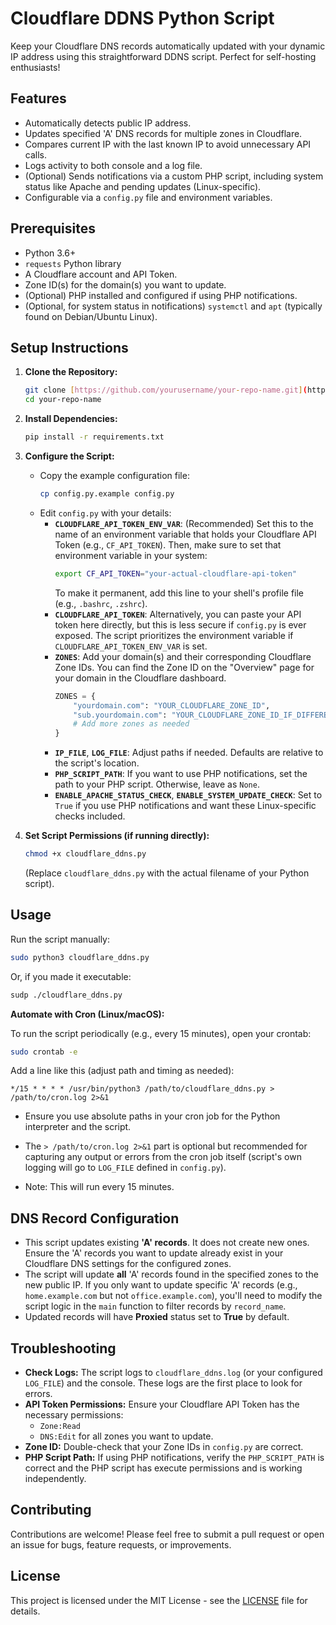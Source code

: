 # Cloudflare DDNS Python Script

Keep your Cloudflare DNS records automatically updated with your dynamic IP address using this straightforward DDNS script. Perfect for self-hosting enthusiasts!

## Features

* Automatically detects public IP address.
* Updates specified 'A' DNS records for multiple zones in Cloudflare.
* Compares current IP with the last known IP to avoid unnecessary API calls.
* Logs activity to both console and a log file.
* (Optional) Sends notifications via a custom PHP script, including system status like Apache and pending updates (Linux-specific).
* Configurable via a `config.py` file and environment variables.

## Prerequisites

* Python 3.6+
* `requests` Python library
* A Cloudflare account and API Token.
* Zone ID(s) for the domain(s) you want to update.
* (Optional) PHP installed and configured if using PHP notifications.
* (Optional, for system status in notifications) `systemctl` and `apt` (typically found on Debian/Ubuntu Linux).

## Setup Instructions

1.  **Clone the Repository:**
    ```bash
    git clone [https://github.com/yourusername/your-repo-name.git](https://github.com/yourusername/your-repo-name.git)
    cd your-repo-name
    ```

2.  **Install Dependencies:**
    ```bash
    pip install -r requirements.txt
    ```

3.  **Configure the Script:**
    * Copy the example configuration file:
        ```bash
        cp config.py.example config.py
        ```
    * Edit `config.py` with your details:
        * **`CLOUDFLARE_API_TOKEN_ENV_VAR`**: (Recommended) Set this to the name of an environment variable that holds your Cloudflare API Token (e.g., `CF_API_TOKEN`). Then, make sure to set that environment variable in your system:
            ```bash
            export CF_API_TOKEN="your-actual-cloudflare-api-token"
            ```
            To make it permanent, add this line to your shell's profile file (e.g., `.bashrc`, `.zshrc`).
        * **`CLOUDFLARE_API_TOKEN`**: Alternatively, you can paste your API token here directly, but this is less secure if `config.py` is ever exposed. The script prioritizes the environment variable if `CLOUDFLARE_API_TOKEN_ENV_VAR` is set.
        * **`ZONES`**: Add your domain(s) and their corresponding Cloudflare Zone IDs. You can find the Zone ID on the "Overview" page for your domain in the Cloudflare dashboard.
            ```python
            ZONES = {
                "yourdomain.com": "YOUR_CLOUDFLARE_ZONE_ID",
                "sub.yourdomain.com": "YOUR_CLOUDFLARE_ZONE_ID_IF_DIFFERENT_OR_SAME",
                # Add more zones as needed
            }
            ```
        * **`IP_FILE`**, **`LOG_FILE`**: Adjust paths if needed. Defaults are relative to the script's location.
        * **`PHP_SCRIPT_PATH`**: If you want to use PHP notifications, set the path to your PHP script. Otherwise, leave as `None`.
        * **`ENABLE_APACHE_STATUS_CHECK`**, **`ENABLE_SYSTEM_UPDATE_CHECK`**: Set to `True` if you use PHP notifications and want these Linux-specific checks included.

4.  **Set Script Permissions (if running directly):**
    ```bash
    chmod +x cloudflare_ddns.py
    ```
    (Replace `cloudflare_ddns.py` with the actual filename of your Python script).

## Usage

Run the script manually:

```bash
sudo python3 cloudflare_ddns.py
````

Or, if you made it executable:

```bash
sudp ./cloudflare_ddns.py
```

**Automate with Cron (Linux/macOS):**

To run the script periodically (e.g., every 15 minutes), open your crontab:

```bash
sudo crontab -e
```

Add a line like this (adjust path and timing as needed):

```cron
*/15 * * * * /usr/bin/python3 /path/to/cloudflare_ddns.py > /path/to/cron.log 2>&1
```

  * Ensure you use absolute paths in your cron job for the Python interpreter and the script.
  * The `> /path/to/cron.log 2>&1` part is optional but recommended for capturing any output or errors from the cron job itself (script's own logging will go to `LOG_FILE` defined in `config.py`).

  * Note: This will run every 15 minutes.

## DNS Record Configuration

  * This script updates existing **'A' records**. It does not create new ones. Ensure the 'A' records you want to update already exist in your Cloudflare DNS settings for the configured zones.
  * The script will update **all** 'A' records found in the specified zones to the new public IP. If you only want to update specific 'A' records (e.g., `home.example.com` but not `office.example.com`), you'll need to modify the script logic in the `main` function to filter records by `record_name`.
  * Updated records will have **Proxied** status set to **True** by default.

## Troubleshooting

  * **Check Logs:** The script logs to `cloudflare_ddns.log` (or your configured `LOG_FILE`) and the console. These logs are the first place to look for errors.
  * **API Token Permissions:** Ensure your Cloudflare API Token has the necessary permissions:
      * `Zone:Read`
      * `DNS:Edit` for all zones you want to update.
  * **Zone ID:** Double-check that your Zone IDs in `config.py` are correct.
  * **PHP Script Path:** If using PHP notifications, verify the `PHP_SCRIPT_PATH` is correct and the PHP script has execute permissions and is working independently.

## Contributing

Contributions are welcome\! Please feel free to submit a pull request or open an issue for bugs, feature requests, or improvements.

## License

This project is licensed under the MIT License - see the [LICENSE](https://www.google.com/search?q=LICENSE) file for details.